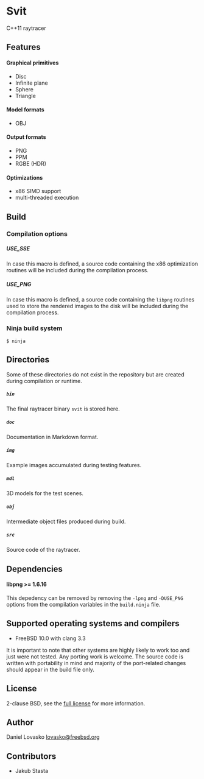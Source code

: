 # Svit
C++11 raytracer

## Features
#### Graphical primitives
 * Disc
 * Infinite plane
 * Sphere
 * Triangle

#### Model formats
 * OBJ

#### Output formats
 * PNG
 * PPM
 * RGBE (HDR)

#### Optimizations
 * x86 SIMD support 
 * multi-threaded execution

## Build
### Compilation options
##### USE_SSE
In case this macro is defined, a source code containing the x86
optimization routines will be included during the compilation process.

##### USE_PNG
In case this macro is defined, a source code containing the `libpng` routines
used to store the rendered images to the disk will be included during the
compilation process.

### Ninja build system
```
$ ninja
```

## Directories
Some of these directories do not exist in the repository but are created during
compilation or runtime.

##### `bin`
The final raytracer binary `svit` is stored here.

##### `doc`
Documentation in Markdown format.

##### `img`
Example images accumulated during testing features.

##### `mdl`
3D models for the test scenes.

##### `obj`
Intermediate object files produced during build.

##### `src`
Source code of the raytracer.

## Dependencies
#### libpng >= 1.6.16
This depedency can be removed by removing the `-lpng` and `-DUSE_PNG` options
from the compilation variables in the `build.ninja` file.

## Supported operating systems and compilers
 * FreeBSD 10.0 with clang 3.3

It is important to note that other systems are highly likely to work too and
just were not tested. Any porting work is welcome. The source code is written
with portability in mind and majority of the port-related changes should appear
in the build file only.

## License
2-clause BSD, see the [full license](LICENSE.md) for more information.

## Author
Daniel Lovasko lovasko@freebsd.org

## Contributors
* Jakub Stasta

